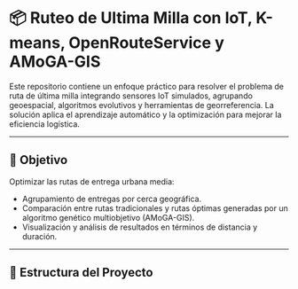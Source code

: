 # 📦 Ruteo de Ultima Milla con IoT, K-means, OpenRouteService y AMoGA-GIS

Este repositorio contiene un enfoque práctico para resolver el problema de ruta de última milla integrando sensores IoT simulados, agrupando geoespacial, algoritmos evolutivos y herramientas de georreferencia. La solución aplica el aprendizaje automático y la optimización para mejorar la eficiencia logística.

---

## 🎯 Objetivo

Optimizar las rutas de entrega urbana media:

- Agrupamiento de entregas por cerca geográfica.
- Comparación entre rutas tradicionales y rutas óptimas generadas por un algoritmo genético multiobjetivo (AMoGA-GIS).
- Visualización y análisis de resultados en términos de distancia y duración.

---

## 📁 Estructura del Proyecto

